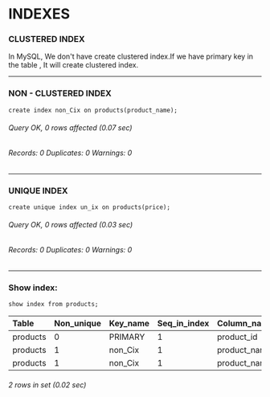 # INDEXES
### CLUSTERED INDEX

In MySQL, We don't have create clustered index.If we have primary key in the table , It will create clustered index.
****

### NON - CLUSTERED INDEX

```
create index non_Cix on products(product_name);
```
###### Query OK, 0 rows affected (0.07 sec)
###### Records: 0  Duplicates: 0  Warnings: 0
****

### UNIQUE INDEX
```
create unique index un_ix on products(price);
```

###### Query OK, 0 rows affected (0.03 sec)
###### Records: 0  Duplicates: 0  Warnings: 0
****

### Show index:
```
show index from products;
```


| Table    | Non_unique | Key_name | Seq_in_index | Column_name  | Collation | Cardinality | Sub_part | Packed | Null | Index_type | Comment | Index_comment | Visible | Expression |
|:---------|:-----------|:---------|:-------------|:-------------|:----------|:------------|:---------|:-------|:-----|:-----------|:-------|:--------------|:--------|:-----------|
| products |          0 | PRIMARY  |            1 | product_id   | A         |           0 |     NULL |   NULL |      | BTREE      |         |               | YES     | NULL       |
| products |          1 | non_Cix  |            1 | product_name | A         |           0 |     NULL |   NULL |      | BTREE      |         |               | YES     | NULL       |
| products |          1 | non_Cix  |            1 | product_name | A         |           0 |     NULL |   NULL |      | BTREE      |         |               | YES     | NULL       |

###### 2 rows in set (0.02 sec)